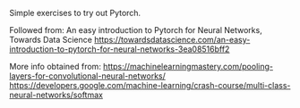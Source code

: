 Simple exercises to try out Pytorch.

Followed from: An easy introduction to Pytorch for Neural Networks, Towards Data Science
https://towardsdatascience.com/an-easy-introduction-to-pytorch-for-neural-networks-3ea08516bff2

More info obtained from:
https://machinelearningmastery.com/pooling-layers-for-convolutional-neural-networks/
https://developers.google.com/machine-learning/crash-course/multi-class-neural-networks/softmax
